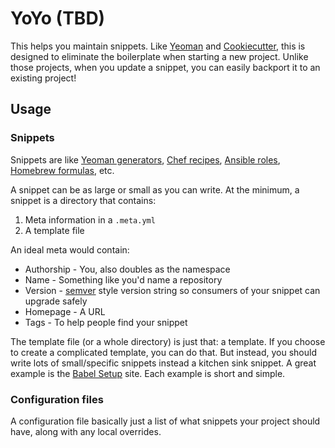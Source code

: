YoYo (TBD)
==========

This helps you maintain snippets. Like [Yeoman] and [Cookiecutter], this is
designed to eliminate the boilerplate when starting a new project. Unlike those
projects, when you update a snippet, you can easily backport it to an existing
project!

  [Yeoman]: http://yeoman.io/
  [Cookiecutter]: https://cookiecutter.readthedocs.io/en/latest/

Usage
-----

### Snippets

Snippets are like [Yeoman generators], [Chef recipes], [Ansible roles],
[Homebrew formulas], etc.

A snippet can be as large or small as you can write. At the minimum, a snippet
is a directory that contains:

1. Meta information in a `.meta.yml`
2. A template file

An ideal meta would contain:

* Authorship - You, also doubles as the namespace
* Name - Something like you'd name a repository
* Version - [semver] style version string so consumers of your snippet can upgrade safely
* Homepage - A URL
* Tags - To help people find your snippet

The template file (or a whole directory) is just that: a template. If you
choose to create a complicated template, you can do that. But instead, you
should write lots of small/specific snippets instead a kitchen sink snippet. A
great example is the [Babel Setup] site. Each example is short and simple.

  [Yeoman generators]: http://yeoman.io/authoring/
  [Chef recipes]: https://docs.chef.io/recipes.html
  [Ansible roles]: http://docs.ansible.com/ansible/playbooks_roles.html
  [Homebrew formulas]: https://github.com/Homebrew/brew/blob/master/docs/Formula-Cookbook.md
  [semver]: http://semver.org/
  [Babel Setup]: https://babeljs.io/docs/setup/


### Configuration files

A configuration file basically just a list of what snippets your project should
have, along with any local overrides.
